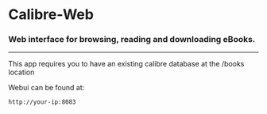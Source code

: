 # Calibre-Web
### Web interface for browsing, reading and downloading eBooks.
  
---
    
This app requires you to have an existing calibre database at the /books location
  
Webui can be found at:
```
http://your-ip:8083
```
